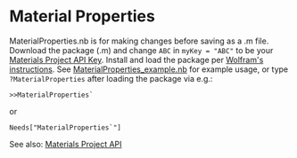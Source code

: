 # Material Properties
MaterialProperties.nb is for making changes before saving as a .m file. Download the package (.m) and change `ABC` in `myKey = "ABC"` to be your [Materials Project API Key](https://materialsproject.org/dashboard). Install and load the package per [Wolfram's instructions](https://support.wolfram.com/5648?src=mathematica). See [MaterialProperties_example.nb](MaterialProperties_example.nb) for example usage, or type `?MaterialProperties` after loading the package via e.g.:
```
>>MaterialProperties`
```
or
```
Needs["MaterialProperties`"]
```
See also: [Materials Project API](https://materialsproject.org/open)
